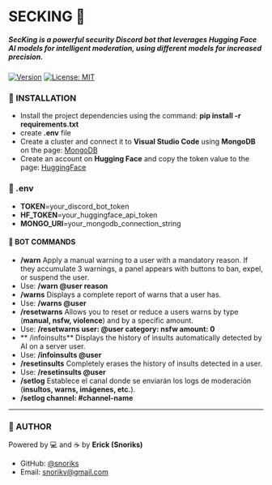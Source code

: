 # SECKING 👑

##### **SecKing** is a powerful **security Discord bot** that leverages **Hugging Face AI** models for intelligent moderation, using different models for increased precision.

[![Version](https://img.shields.io/badge/version-1.0.0-blue)](https://github.com/snoriks/SecKing/releases)      [![License: MIT](https://img.shields.io/badge/license-MIT-green)](LICENSE)


### 🚀 INSTALLATION
-    Install the project dependencies using the command:  **pip install -r requirements.txt**
-  create **.env** file
- Create a cluster and connect it to **Visual Studio Code** using **MongoDB** on the page: [MongoDB](https://cloud.mongodb.com/)
- Create an account on **Hugging Face** and copy the token value to the page: [HuggingFace](https://huggingface.co/settings/tokens)

### 📜  .env
- **TOKEN**=your_discord_bot_token
- **HF_TOKEN**=your_huggingface_api_token
- **MONGO_URI**=your_mongodb_connection_string


#### 🤖 BOT COMMANDS
- **/warn** Apply a manual warning to a user with a mandatory reason. If they accumulate 3 warnings, a panel appears with buttons to ban, expel, or suspend the user.
 - Use: **/warn @user reason**
- **/warns** Displays a complete report of warns that a user has.
 - Use: **/warns @user**
- **/resetwarns** Allows you to reset or reduce a users warns by type (**manual, nsfw, violence**) and by a specific amount.
 - Use: **/resetwarns user: @user category: nsfw amount: 0**
- ** /infoinsults** Displays the history of insults automatically detected by AI on a server user.
 - Use:   **/infoinsults @user**
- **/resetinsults** Completely erases the history of insults detected in a user.
 - Use: **/resetinsults @user**
- **/setlog** Establece el canal donde se enviarán los logs de moderación (**insultos, warns, imágenes, etc.**).
 - **/setlog channel: #channel-name**

---

### 👤 AUTHOR

Powered by 💻 and ☕ by  **Erick (Snoriks)**

- GitHub: [@snoriks](https://github.com/snoriks)
- Email: snorikv@gmail.com

